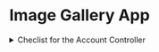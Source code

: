 # Image Gallery App


<details>
<summary> Checlist for the Account Controller </summary>

## AccountController

</details>